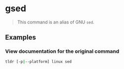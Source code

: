 # gsed

> This command is an alias of GNU `sed`.

## Examples

### View documentation for the original command

```bash
tldr [-p|--platform] linux sed
```
